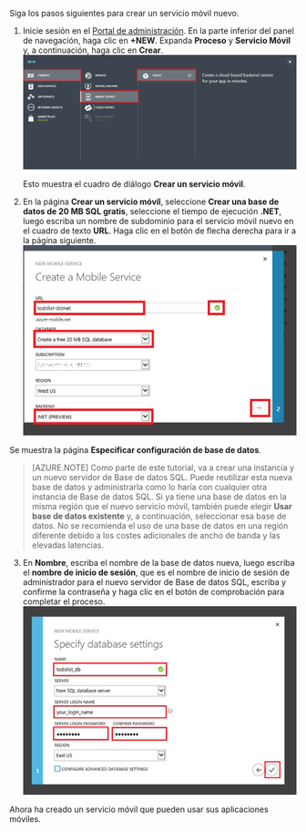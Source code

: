﻿

Siga los pasos siguientes para crear un servicio móvil nuevo.

1.	Inicie sesión en el [Portal de administración]. En la parte inferior del panel de navegación, haga clic en **+NEW**. Expanda **Proceso** y **Servicio Móvil** y, a continuación, haga clic en **Crear**.
	![](./media/mobile-services-dotnet-backend-create-new-service/mobile-create.png)

	Esto muestra el cuadro de diálogo **Crear un servicio móvil**.

2.	En la página **Crear un servicio móvil**, seleccione **Crear una base de datos de 20 MB SQL gratis**, seleccione el tiempo de ejecución **.NET**, luego escriba un nombre de subdominio para el servicio móvil nuevo en el cuadro de texto **URL**. Haga clic en el botón de flecha derecha para ir a la página siguiente.
	![](./media/mobile-services-dotnet-backend-create-new-service/mobile-create-page1.png)

Se muestra la página **Especificar configuración de base de datos**.

> [AZURE.NOTE] Como parte de este tutorial, va a crear una instancia y un nuevo servidor de Base de datos SQL. Puede reutilizar esta nueva base de datos y administrarla como lo haría con cualquier otra instancia de Base de datos SQL. Si ya tiene una base de datos en la misma región que el nuevo servicio móvil, también puede elegir **Usar base de datos existente** y, a continuación, seleccionar esa base de datos. No se recomienda el uso de una base de datos en una región diferente debido a los costes adicionales de ancho de banda y las elevadas latencias.

3.	En **Nombre**, escriba el nombre de la base de datos nueva, luego escriba el **nombre de inicio de sesión**, que es el nombre de inicio de sesión de administrador para el nuevo servidor de Base de datos SQL, escriba y confirme la contraseña y haga clic en el botón de comprobación para completar el proceso.
	![](./media/mobile-services-dotnet-backend-create-new-service/mobile-create-page2.png)

Ahora ha creado un servicio móvil que pueden usar sus aplicaciones móviles.

<!-- URLs. -->
[Portal de administración]: https://manage.windowsazure.com/

<!--HONumber=49-->